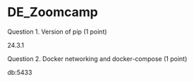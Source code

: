 # DE_Zoomcamp

Question 1. Version of pip (1 point)

24.3.1



Question 2. Docker networking and docker-compose (1 point)



db:5433